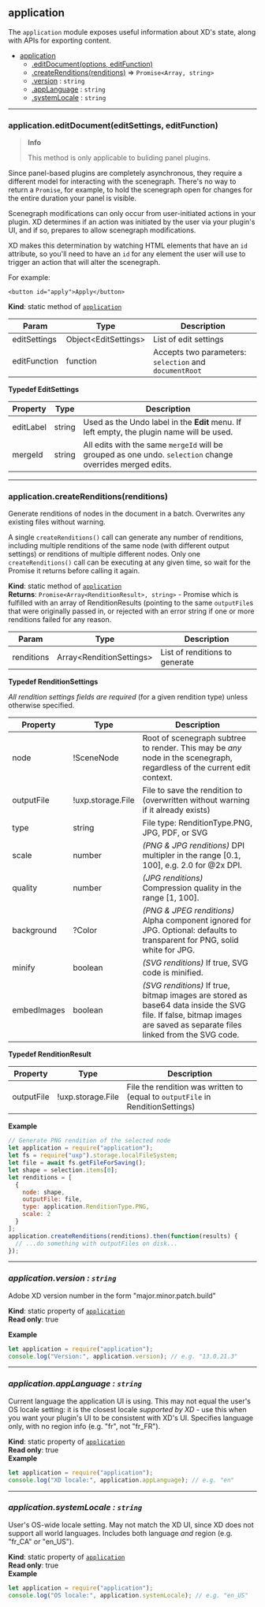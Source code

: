 <a name="module_application"></a>

## application

The `application` module exposes useful information about XD's state, along with APIs for exporting content.

- [application](#module_application)
   - [.editDocument(options, editFunction)](#module_application-editFunction)
   - [.createRenditions(renditions)](#module_application-createRenditions) ⇒ `Promise<Array, string>`
   - [.version](#module_application-version) : <code>string</code>
   - [.appLanguage](#module_application-appLanguage) : <code>string</code>
   - [.systemLocale](#module_application-systemLocale) : <code>string</code>

---

<a name="module_application-createRenditions"></a>

### application.editDocument(editSettings, editFunction)

> **Info**
>
> This method is only applicable to buliding panel plugins.

Since panel-based plugins are completely asynchronous, they require a different model for interacting with the scenegraph. There's no way to return a `Promise`, for example, to hold the scenegraph open for changes for the entire duration your panel is visible.

Scenegraph modifications can only occur from user-initiated actions in your plugin. XD determines if an action was initiated by the user via your plugin's UI, and if so, prepares to allow scenegraph modifications.

XD makes this determination by watching HTML elements that have an `id` attribute, so you'll need to have an `id` for any element the user will use to trigger an action that will alter the scenegraph.

For example:

```
<button id="apply">Apply</button>
```

**Kind**: static method of [<code>application</code>](#module_application)

| Param        | Type                    | Description                                            |
| ------------ | ----------------------- | ------------------------------------------------------ |
| editSettings | Object&lt;EditSettings> | List of edit settings                                  |
| editFunction | function                | Accepts two parameters: `selection` and `documentRoot` |

**Typedef EditSettings**

| Property  | Type   | Description                                                                                               |
| --------- | ------ | --------------------------------------------------------------------------------------------------------- |
| editLabel | string | Used as the Undo label in the **Edit** menu. If left empty, the plugin name will be used.                 |
| mergeId   | string | All edits with the same `mergeId` will be grouped as one undo. `selection` change overrides merged edits. |

---

### application.createRenditions(renditions)

Generate renditions of nodes in the document in a batch. Overwrites any existing files without warning.

A single `createRenditions()` call can generate any number of renditions, including multiple renditions of the same node (with
different output settings) or renditions of multiple different nodes. Only one `createRenditions()` call can be executing at any
given time, so wait for the Promise it returns before calling it again.

**Kind**: static method of [<code>application</code>](#module_application)  
**Returns**: `Promise<Array<RenditionResult>, string>` - Promise which is fulfilled with an array of RenditionResults (pointing to
the same `outputFile`s that were originally passed in, or rejected with an error string if one or more renditions failed for
any reason.

| Param      | Type                        | Description                    |
| ---------- | --------------------------- | ------------------------------ |
| renditions | Array&lt;RenditionSettings> | List of renditions to generate |

**Typedef RenditionSettings**

_All rendition settings fields are required_ (for a given rendition type) unless otherwise specified.

| Property    | Type              | Description                                                                                                                                                            |
| ----------- | ----------------- | ---------------------------------------------------------------------------------------------------------------------------------------------------------------------- |
| node        | !SceneNode        | Root of scenegraph subtree to render. This may be _any_ node in the scenegraph, regardless of the current edit context.                                                |
| outputFile  | !uxp.storage.File | File to save the rendition to (overwritten without warning if it already exists)                                                                                       |
| type        | string            | File type: RenditionType.PNG, JPG, PDF, or SVG                                                                                                                         |
| scale       | number            | _(PNG & JPG renditions)_ DPI multipler in the range [0.1, 100], e.g. 2.0 for @2x DPI.                                                                                  |
| quality     | number            | _(JPG renditions)_ Compression quality in the range [1, 100].                                                                                                          |
| background  | ?Color            | _(PNG & JPEG renditions)_ Alpha component ignored for JPG. Optional: defaults to transparent for PNG, solid white for JPG.                                             |
| minify      | boolean           | _(SVG renditions)_ If true, SVG code is minified.                                                                                                                      |
| embedImages | boolean           | _(SVG renditions)_ If true, bitmap images are stored as base64 data inside the SVG file. If false, bitmap images are saved as separate files linked from the SVG code. |

**Typedef RenditionResult**

| Property   | Type              | Description                                                                    |
| ---------- | ----------------- | ------------------------------------------------------------------------------ |
| outputFile | !uxp.storage.File | File the rendition was written to (equal to `outputFile` in RenditionSettings) |

**Example**

```js
// Generate PNG rendition of the selected node
let application = require("application");
let fs = require("uxp").storage.localFileSystem;
let file = await fs.getFileForSaving();
let shape = selection.items[0];
let renditions = [
  {
    node: shape,
    outputFile: file,
    type: application.RenditionType.PNG,
    scale: 2
  }
];
application.createRenditions(renditions).then(function(results) {
  // ...do something with outputFiles on disk...
});
```

---

<a name="module_application-version"></a>

### _application.version : <code>string</code>_

Adobe XD version number in the form "major.minor.patch.build"

**Kind**: static property of [<code>application</code>](#module_application)  
**Read only**: true

**Example**

```js
let application = require("application");
console.log("Version:", application.version); // e.g. "13.0.21.3"
```

---

<a name="module_application-appLanguage"></a>

### _application.appLanguage : <code>string</code>_

Current language the application UI is using. This may not equal the user's OS locale setting: it is the closest
locale _supported by XD_ - use this when you want your plugin's UI to be consistent with XD's UI. Specifies
language only, with no region info (e.g. "fr", not "fr_FR").

**Kind**: static property of [<code>application</code>](#module_application)  
**Read only**: true  
**Example**

```js
let application = require("application");
console.log("XD locale:", application.appLanguage); // e.g. "en"
```

---

<a name="module_application-systemLocale"></a>

### _application.systemLocale : <code>string</code>_

User's OS-wide locale setting. May not match the XD UI, since XD does not support all world languages. Includes both
language _and_ region (e.g. "fr_CA" or "en_US").

**Kind**: static property of [<code>application</code>](#module_application)  
**Read only**: true  
**Example**

```js
let application = require("application");
console.log("OS locale:", application.systemLocale); // e.g. "en_US"
```
